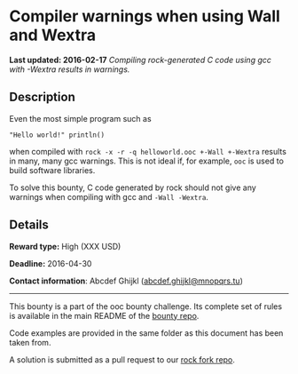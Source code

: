 # Compiler warnings when using Wall and Wextra
**Last updated: 2016-02-17**
*Compiling rock-generated C code using gcc with -Wextra results in warnings.*

## Description
Even the most simple program such as

```ooc
"Hello world!" println()
```

when compiled with `rock -x -r -q helloworld.ooc +-Wall +-Wextra` results in many, many gcc warnings. This is not ideal if, for example, `ooc` is used to build software libraries.

To solve this bounty, C code generated by rock should not give any warnings when compiling with gcc and `-Wall -Wextra`.

## Details
**Reward type:** High (XXX USD)

**Deadline:** 2016-04-30

**Contact information**: Abcdef Ghijkl (abcdef.ghijkl@mnopqrs.tu)

---

This bounty is a part of the ooc bounty challenge. Its complete set of rules is available in the main README of the [bounty repo](https://github.com/magic-lang/bounty).

Code examples are provided in the same folder as this document has been taken from.

A solution is submitted as a pull request to our [rock fork repo](https://github.com/magic-lang/rock).
